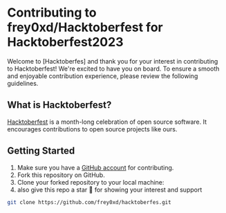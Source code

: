 # Contributing to frey0xd/Hacktoberfest for Hacktoberfest2023

Welcome to [Hacktoberfes] and thank you for your interest in contributing to Hacktoberfest! We're excited to have you on board. To ensure a smooth and enjoyable contribution experience, please review the following guidelines.

## What is Hacktoberfest?

[Hacktoberfest](https://hacktoberfest.digitalocean.com/) is a month-long celebration of open source software. It encourages contributions to open source projects like ours.

## Getting Started

1. Make sure you have a [GitHub account](https://github.com/signup) for contributing.
2. Fork this repository on GitHub.
3. Clone your forked repository to your local machine:
4. also give this repo a star 🌟 for showing your interest and support 

```sh
git clone https://github.com/frey0xd/hacktoberfes.git
